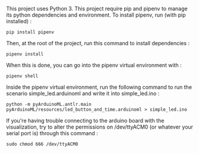 This project uses Python 3. This project require pip and pipenv to manage its python dependencies and environment. To install pipenv, run (with pip installed) :

```shell
pip install pipenv
```

Then, at the root of the project, run this command to install dependencies :

```shell
pipenv install
```

When this is done, you can go into the pipenv virtual environment with : 

```shell
pipenv shell
```

Inside the pipenv virtual environment, run the following command to run the scenario simple_led.arduinoml and write it into simple_led.ino :

```shell
python -m pyArduinoML.antlr.main pyArduinoML/resources/led_button_and_time.arduinoml > simple_led.ino
```

If you're having trouble connecting to the arduino board with the visualization, try to alter the permissions on /dev/ttyACM0 (or whatever your serial port is) through this command : 

```shell
sudo chmod 666 /dev/ttyACM0
```
